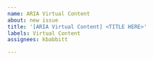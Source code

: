 ```yaml
---
name: ARIA Virtual Content
about: new issue
title: '[ARIA Virtual Content] <TITLE HERE>'
labels: Virtual Content
assignees: kbabbitt

---
```



